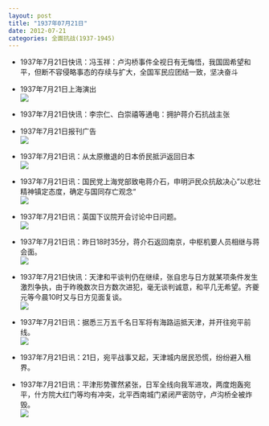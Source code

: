 ```yaml
---
layout: post
title: "1937年07月21日"
date: 2012-07-21
categories: 全面抗战(1937-1945)
---
```


<meta name="referrer" content="no-referrer" />

- 1937年7月21日快讯：冯玉祥：卢沟桥事件全视日有无悔悟，我国固希望和平，但断不容侵略事态的存续与扩大，全国军民应团结一致，坚决奋斗 

- 1937年7月21日上海演出 <br/><img src="https://ww2.sinaimg.cn/large/aca367d8jw1dv4qezsh8oj.jpg" />

- 1937年7月21日快讯：李宗仁、白崇禧等通电：拥护蒋介石抗战主张 

- 1937年7月21日报刊广告 <br/><img src="https://ww1.sinaimg.cn/large/aca367d8jw1dv4ooo946xj.jpg" />

- 1937年7月21日讯：从太原撤退的日本侨民抵沪返回日本 <br/><img src="https://ww2.sinaimg.cn/large/aca367d8jw1dv4nwj8o1nj.jpg" />

- 1937年7月21日讯：国民党上海党部致电蒋介石，申明沪民众抗敌决心”以悲壮精神镇定态度，确定与国同存亡观念“ <br/><img src="https://ww2.sinaimg.cn/large/aca367d8jw1dv4kfm9706j.jpg" />

- 1937年7月21日讯：英国下议院开会讨论中日问题。 <br/><img src="https://ww1.sinaimg.cn/large/aca367d8jw1dv4f8bmekbj.jpg" />

- 1937年7月21日讯：昨日18时35分，蒋介石返回南京，中枢机要人员相继与蒋会面。 <br/><img src="https://ww3.sinaimg.cn/large/aca367d8jw1dv4dhwi8mrj.jpg" />

- 1937年7月21日快讯：天津和平谈判仍在继续，张自忠与日方就某项条件发生激烈争执，由于昨晚数次日方数次进犯，毫无谈判诚意，和平几无希望。齐夔元等今晨10时又与日方见面复谈。 <br/><img src="https://ww4.sinaimg.cn/large/aca367d8jw1dv4brluvl7j.jpg" />

- 1937年7月21日讯：据悉三万五千名日军将有海路运抵天津，并开往宛平前线。 <br/><img src="https://ww4.sinaimg.cn/large/aca367d8jw1dv4a16zsflj.jpg" />

- 1937年7月21日讯：21日，宛平战事又起，天津城内居民恐慌，纷纷避入租界。 

- 1937年7月21日讯：平津形势骤然紧张，日军全线向我军进攻，两度炮轰宛平，什方院大红门等均有冲突，北平西南城门紧闭严密防守，卢沟桥全被炸毁。 <br/><img src="https://ww4.sinaimg.cn/large/aca367d8jw1dv46pjv18kj.jpg" />

